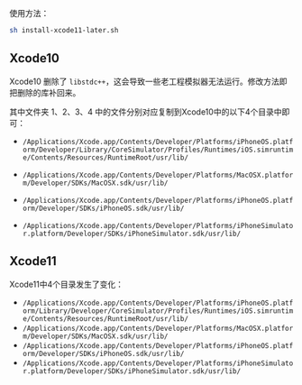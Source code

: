 使用方法：

```bash
sh install-xcode11-later.sh
```

## Xcode10

Xcode10 删除了 `libstdc++`，这会导致一些老工程模拟器无法运行。修改方法即把删除的库补回来。

其中文件夹 1、2、3、4 中的文件分别对应复制到Xcode10中的以下4个目录中即可：

- `/Applications/Xcode.app/Contents/Developer/Platforms/iPhoneOS.platform/Developer/Library/CoreSimulator/Profiles/Runtimes/iOS.simruntime/Contents/Resources/RuntimeRoot/usr/lib/`

- `/Applications/Xcode.app/Contents/Developer/Platforms/MacOSX.platform/Developer/SDKs/MacOSX.sdk/usr/lib/`

- `/Applications/Xcode.app/Contents/Developer/Platforms/iPhoneOS.platform/Developer/SDKs/iPhoneOS.sdk/usr/lib/`

- `/Applications/Xcode.app/Contents/Developer/Platforms/iPhoneSimulator.platform/Developer/SDKs/iPhoneSimulator.sdk/usr/lib/`

## Xcode11

Xcode11中4个目录发生了变化：

- `/Applications/Xcode.app/Contents/Developer/Platforms/iPhoneOS.platform/Library/Developer/CoreSimulator/Profiles/Runtimes/iOS.simruntime/Contents/Resources/RuntimeRoot/usr/lib/`
- `/Applications/Xcode.app/Contents/Developer/Platforms/MacOSX.platform/Developer/SDKs/MacOSX.sdk/usr/lib/`
- `/Applications/Xcode.app/Contents/Developer/Platforms/iPhoneOS.platform/Developer/SDKs/iPhoneOS.sdk/usr/lib/`
- `/Applications/Xcode.app/Contents/Developer/Platforms/iPhoneSimulator.platform/Developer/SDKs/iPhoneSimulator.sdk/usr/lib/`

